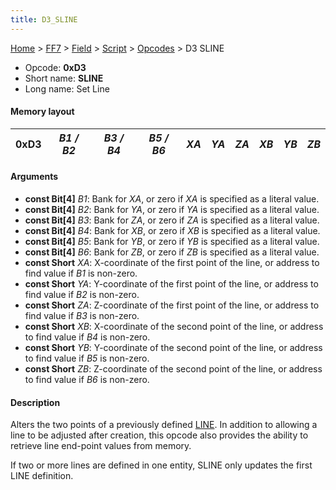 ```yaml
---
title: D3_SLINE
---
```


[Home](../../../../Main_Page.md) > [FF7](../../../../FF7.md) > [Field](../../../Field.md) > [Script](../../Script.md) > [Opcodes](../Opcodes.md) > D3 SLINE

-   Opcode: **0xD3**
-   Short name: **SLINE**
-   Long name: Set Line

#### Memory layout

| 0xD3 | *B1 / B2* | *B3 / B4* | *B5 / B6* | *XA* | *YA* | *ZA* | *XB* | *YB* | *ZB* |
|------|-----------|-----------|-----------|------|------|------|------|------|------|

#### Arguments

-   **const Bit\[4\]** *B1*: Bank for *XA*, or zero if *XA* is specified as a literal value.
-   **const Bit\[4\]** *B2*: Bank for *YA*, or zero if *YA* is specified as a literal value.
-   **const Bit\[4\]** *B3*: Bank for *ZA*, or zero if *ZA* is specified as a literal value.
-   **const Bit\[4\]** *B4*: Bank for *XB*, or zero if *XB* is specified as a literal value.
-   **const Bit\[4\]** *B5*: Bank for *YB*, or zero if *YB* is specified as a literal value.
-   **const Bit\[4\]** *B6*: Bank for *ZB*, or zero if *ZB* is specified as a literal value.
-   **const Short** *XA*: X-coordinate of the first point of the line, or address to find value if *B1* is non-zero.
-   **const Short** *YA*: Y-coordinate of the first point of the line, or address to find value if *B2* is non-zero.
-   **const Short** *ZA*: Z-coordinate of the first point of the line, or address to find value if *B3* is non-zero.
-   **const Short** *XB*: X-coordinate of the second point of the line, or address to find value if *B4* is non-zero.
-   **const Short** *YB*: Y-coordinate of the second point of the line, or address to find value if *B5* is non-zero.
-   **const Short** *ZB*: Z-coordinate of the second point of the line, or address to find value if *B6* is non-zero.

#### Description

Alters the two points of a previously defined [LINE](D0_LINE.md). In addition to allowing a line to be adjusted after creation, this opcode also provides the ability to retrieve line end-point values from memory.

If two or more lines are defined in one entity, SLINE only updates the first LINE definition.
